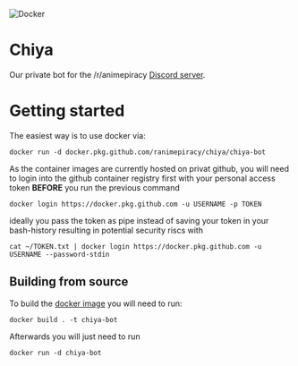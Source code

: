 ![Docker](https://github.com/ranimepiracy/Chiya/workflows/Docker/badge.svg?branch=master)
# Chiya
Our private bot for the /r/animepiracy [Discord server](https://discord.gg/piracy).

# Getting started
The easiest way is to use docker via:

```
docker run -d docker.pkg.github.com/ranimepiracy/chiya/chiya-bot
```
As the container images are currently hosted on privat github, you will need to login into the github container registry first with your personal access token **BEFORE** you run the previous command
```
docker login https://docker.pkg.github.com -u USERNAME -p TOKEN
```
ideally you pass the token as pipe instead of saving your token in your bash-history resulting in potential security riscs with
```
cat ~/TOKEN.txt | docker login https://docker.pkg.github.com -u USERNAME --password-stdin
```

## Building from source
To build the [docker image](https://docs.docker.com/engine/reference/commandline/build/) you will need to run:
```
docker build . -t chiya-bot
```
Afterwards you will just need to run
```
docker run -d chiya-bot
```
